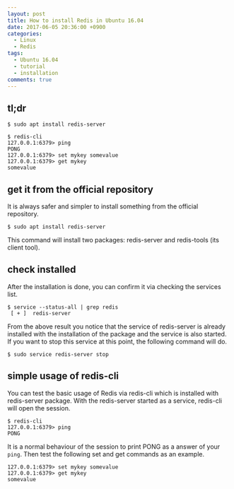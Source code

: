 ```yaml
---
layout: post
title: How to install Redis in Ubuntu 16.04
date: 2017-06-05 20:36:00 +0900
categories:
  - Linux
  - Redis
tags:
  - Ubuntu 16.04
  - tutorial
  - installation
comments: true
---
```


## tl;dr

```shell
$ sudo apt install redis-server

$ redis-cli
127.0.0.1:6379> ping
PONG
127.0.0.1:6379> set mykey somevalue
127.0.0.1:6379> get mykey
somevalue
```

## get it from the official repository

It is always safer and simpler to install something from the official repository.

```shell
$ sudo apt install redis-server
```

This command will install two packages: redis-server and redis-tools (its client tool).

## check installed

After the installation is done, you can confirm it via checking the services list.

```shell
$ service --status-all | grep redis
 [ + ]  redis-server
```

From the above result you notice that the service of redis-server is already installed with the installation of the package and the service is also started. If you want to stop this service at this point, the following command will do.

```shell
$ sudo service redis-server stop
```

## simple usage of redis-cli

You can test the basic usage of Redis via redis-cli which is installed with redis-server package. With the redis-server started as a service, redis-cli will open the session.

```shell
$ redis-cli
127.0.0.1:6379> ping
PONG
```

It is a normal behaviour of the session to print PONG as a answer of your `ping`. Then test the following set and get commands as an example.

```shell
127.0.0.1:6379> set mykey somevalue
127.0.0.1:6379> get mykey
somevalue
```
